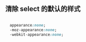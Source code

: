 ## 清除 select 的默认的样式

```css

  appearance:none;
  -moz-appearance:none;
  -webkit-appearance:none;

```
